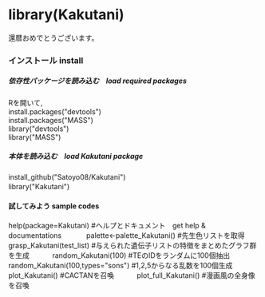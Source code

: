 # library(Kakutani)

還暦おめでとうございます。

### インストール install
##### 依存性パッケージを読み込む　load required packages    
Rを開いて,   
install.packages("devtools")   
install.packages("MASS")   
library("devtools")   
library("MASS")   

##### 本体を読み込む　load Kakutani package 

install_github("Satoyo08/Kakutani")   
library("Kakutani")　

#### 試してみよう sample codes

help(package=Kakutani) #ヘルプとドキュメント　get help & documentations  　　　 
palette<-palette_Kakutani()     #先生色リストを取得　　　
grasp_Kakutani(test_list)    #与えられた遺伝子リストの特徴をまとめたグラフ群を生成　　　
random_Kakutani(100)    #TEのIDをランダムに100個抽出　　　
random_Kakutani(100,types="sons")   #1,2,5からなる乱数を100個生成　　　
plot_Kakutani()   #CACTANを召喚　　　
plot_full_Kakutani()   #漫画風の全身像を召喚　　　

